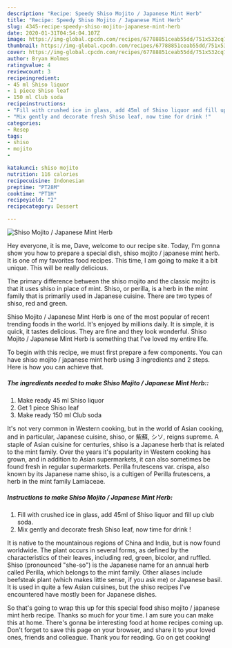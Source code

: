 ```yaml
---
description: "Recipe: Speedy Shiso Mojito / Japanese Mint Herb"
title: "Recipe: Speedy Shiso Mojito / Japanese Mint Herb"
slug: 4345-recipe-speedy-shiso-mojito-japanese-mint-herb
date: 2020-01-31T04:54:04.107Z
image: https://img-global.cpcdn.com/recipes/67788851ceab55dd/751x532cq70/shiso-mojito-japanese-mint-herb-recipe-main-photo.jpg
thumbnail: https://img-global.cpcdn.com/recipes/67788851ceab55dd/751x532cq70/shiso-mojito-japanese-mint-herb-recipe-main-photo.jpg
cover: https://img-global.cpcdn.com/recipes/67788851ceab55dd/751x532cq70/shiso-mojito-japanese-mint-herb-recipe-main-photo.jpg
author: Bryan Holmes
ratingvalue: 4
reviewcount: 3
recipeingredient:
- 45 ml Shiso liquor
- 1 piece Shiso leaf
- 150 ml Club soda
recipeinstructions:
- "Fill with crushed ice in glass, add 45ml of Shiso liquor and fill up club soda."
- "Mix gently and decorate fresh Shiso leaf, now time for drink !"
categories:
- Resep
tags:
- shiso
- mojito
- 

katakunci: shiso mojito 
nutrition: 116 calories
recipecuisine: Indonesian
preptime: "PT28M"
cooktime: "PT1H"
recipeyield: "2"
recipecategory: Dessert

---
```



![Shiso Mojito / Japanese Mint Herb](https://img-global.cpcdn.com/recipes/67788851ceab55dd/751x532cq70/shiso-mojito-japanese-mint-herb-recipe-main-photo.jpg)

Hey everyone, it is me, Dave, welcome to our recipe site. Today, I'm gonna show you how to prepare a special dish, shiso mojito / japanese mint herb. It is one of my favorites food recipes. This time, I am going to make it a bit unique. This will be really delicious.

The primary difference between the shiso mojito and the classic mojito is that it uses shiso in place of mint. Shiso, or perilla, is a herb in the mint family that is primarily used in Japanese cuisine. There are two types of shiso, red and green.

Shiso Mojito / Japanese Mint Herb is one of the most popular of recent trending foods in the world. It's enjoyed by millions daily. It is simple, it is quick, it tastes delicious. They are fine and they look wonderful. Shiso Mojito / Japanese Mint Herb is something that I've loved my entire life.


To begin with this recipe, we must first prepare a few components. You can have shiso mojito / japanese mint herb using 3 ingredients and 2 steps. Here is how you can achieve that.

##### The ingredients needed to make Shiso Mojito / Japanese Mint Herb::

1. Make ready 45 ml Shiso liquor
1. Get 1 piece Shiso leaf
1. Make ready 150 ml Club soda


It&#39;s not very common in Western cooking, but in the world of Asian cooking, and in particular, Japanese cuisine, shiso, or 紫蘇, シソ, reigns supreme. A staple of Asian cuisine for centuries, shiso is a Japanese herb that is related to the mint family. Over the years it&#39;s popularity in Western cooking has grown, and in addition to Asian supermarkets, it can also sometimes be found fresh in regular supermarkets. Perilla frutescens var. crispa, also known by its Japanese name shiso, is a cultigen of Perilla frutescens, a herb in the mint family Lamiaceae. 

##### Instructions to make Shiso Mojito / Japanese Mint Herb:

1. Fill with crushed ice in glass, add 45ml of Shiso liquor and fill up club soda.
1. Mix gently and decorate fresh Shiso leaf, now time for drink !


It is native to the mountainous regions of China and India, but is now found worldwide. The plant occurs in several forms, as defined by the characteristics of their leaves, including red, green, bicolor, and ruffled. Shiso (pronounced &#34;she-so&#34;) is the Japanese name for an annual herb called Perilla, which belongs to the mint family. Other aliases include beefsteak plant (which makes little sense, if you ask me) or Japanese basil. It is used in quite a few Asian cuisines, but the shiso recipes I&#39;ve encountered have mostly been for Japanese dishes. 

So that's going to wrap this up for this special food shiso mojito / japanese mint herb recipe. Thanks so much for your time. I am sure you can make this at home. There's gonna be interesting food at home recipes coming up. Don't forget to save this page on your browser, and share it to your loved ones, friends and colleague. Thank you for reading. Go on get cooking!
